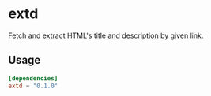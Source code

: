 # extd

Fetch and extract HTML's title and description by given link.

## Usage

```toml
[dependencies]
extd = "0.1.0"
```
